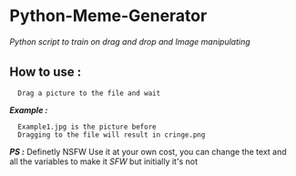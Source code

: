 # Python-Meme-Generator
###### Python script to train on drag and drop and Image manipulating


## How to use : 
```
  Drag a picture to the file and wait
```
***Example :***
```
  Example1.jpg is the picture before
  Dragging to the file will result in cringe.png
```

***PS :***
Definetly NSFW
Use it at your own cost, you can change the text and all the variables to make it *SFW* but initially it's not
